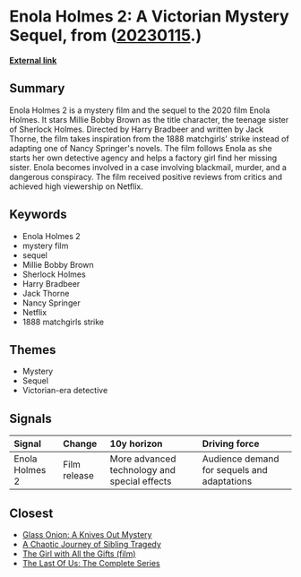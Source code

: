 # __Enola Holmes 2: A Victorian Mystery Sequel__, from ([20230115](https://kghosh.substack.com/p/20230115).)

__[External link](https://en.wikipedia.org/wiki/Enola_Holmes_2)__



## Summary

Enola Holmes 2 is a mystery film and the sequel to the 2020 film Enola Holmes. It stars Millie Bobby Brown as the title character, the teenage sister of Sherlock Holmes. Directed by Harry Bradbeer and written by Jack Thorne, the film takes inspiration from the 1888 matchgirls' strike instead of adapting one of Nancy Springer's novels. The film follows Enola as she starts her own detective agency and helps a factory girl find her missing sister. Enola becomes involved in a case involving blackmail, murder, and a dangerous conspiracy. The film received positive reviews from critics and achieved high viewership on Netflix.

## Keywords

* Enola Holmes 2
* mystery film
* sequel
* Millie Bobby Brown
* Sherlock Holmes
* Harry Bradbeer
* Jack Thorne
* Nancy Springer
* Netflix
* 1888 matchgirls strike

## Themes

* Mystery
* Sequel
* Victorian-era detective

## Signals

| Signal         | Change       | 10y horizon                                  | Driving force                               |
|:---------------|:-------------|:---------------------------------------------|:--------------------------------------------|
| Enola Holmes 2 | Film release | More advanced technology and special effects | Audience demand for sequels and adaptations |

## Closest

* [Glass Onion: A Knives Out Mystery](2635806aedc11d6ca9c3ca9a7520c586)
* [A Chaotic Journey of Sibling Tragedy](109fdce64e3534d2f17935a3c4fbd713)
* [The Girl with All the Gifts (film)](f6e12d619e18fa147b18488c1f1ba099)
* [The Last Of Us: The Complete Series](2dd129dce50514dd9ed55dabbb032bf9)